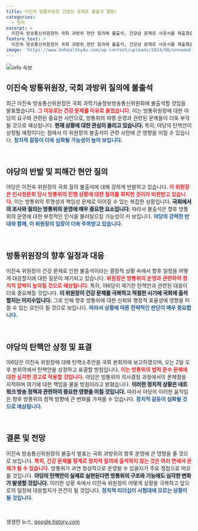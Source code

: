 ```yaml
---
title: 이진숙 방통위원장 건강상 문제로 불출석 결정!
categories:
  - 정치
excerpt: >
  이진숙 방송통신위원장이 국회 과방위 현안 질의에 불출석, 건강상 문제로 사유서를 제출했습니다. 야6당은 방통위 법 위반 이유로 탄핵소추안을 보고하며, 긴장감이 감도는 본회의 표결을 예고하고 있습니다. 클릭하여 자세한 내용을 확인하세요!
feature_text: >
  이진숙 방송통신위원장이 국회 과방위 현안 질의에 불출석, 건강상 문제로 사유서를 제출했습니다. 야6당은 방통위 법 위반 이유로 탄핵소추안을 보고하며, 긴장감이 감도는 본회의 표결을 예고하고 있습니다. 클릭하여 자세한 내용을 확인하세요!
image: 'https://www.behealthy4u.com/wp-content/uploads/2024/06/unnamed-file.png'
---
```


<p><img src="https://www.behealthy4u.com/wp-content/uploads/2024/06/unnamed-file.png" alt="info 속보" /></p>

<h2 data-ke-size="size26">이진숙 방통위원장, 국회 과방위 질의에 불출석</h2>

<p data-ke-size="size16">최근 이진숙 방송통신위원장은 국회 과학기술정보방송통신위원회에 불출석할 것임을 발표했습니다. <b><span style="color: #ee2323;">그 이유로는 건강 문제를 이유로 들었습니다.</span></b> 이는 방통위원장에 대한 야당의 요구와 관련된 중요한 사안으로, 방통위의 파행 운영과 관련된 문제들이 더욱 부각될 것으로 예상됩니다. <b><span style="background-color: #21538527;">현재 상황에 대한 관심이 쏠리고 있습니다.</span></b> 특히, 야당의 탄핵안이 상정될 예정이다는 점에서 이 위원장의 불출석이 관련 사안에 큰 영향을 미칠 수 있습니다. <b><span style="color: #1a5490;">정치적 갈등이 더욱 심화될 가능성이 높아 보입니다.</span></b></p>

<p data-ke-size="size16">&nbsp;</p>

<h2 data-ke-size="size26">야당의 반발 및 피해간 현안 질의</h2>

<p data-ke-size="size16">야당은 이진숙 위원장의 국회 질의 불출석에 대해 강하게 반발하고 있습니다. <b><span style="color: #ee2323;">이 위원장은 인사청문회 당시 방통위의 진행 상황에 대한 질의를 회피한 것이라 비판받고 있습니다.</span></b> 이는 방통위의 투명성과 책임성 문제로 이어질 수 있는 복잡한 상황입니다. <b><span style="background-color: #21538527;">국회에서의 조사와 질의는 방통위의 운영에 매우 중요한 요소입니다.</span></b> 따라서 불출석은 향후 방통위의 운영에 대한 부정적인 인식을 불러일으킬 가능성이 커 보입니다. <b><span style="color: #1a5490;">야당의 강력한 반대와 함께, 이 위원장의 입장이 더욱 주목받고 있습니다.</span></b></p>

<p data-ke-size="size16">&nbsp;</p>

<h2 data-ke-size="size26">방통위원장의 향후 일정과 대응</h2>

<p data-ke-size="size16">이진숙 위원장이 건강 문제로 인한 불출석이라는 결정적 상황 속에서 향후 일정을 어떻게 대응할지에 대한 질문이 제기되고 있습니다. <b><span style="color: #ee2323;">위원장은 방통위의 운영과 관련하여 정치적 압박이 높아질 것으로 예상됩니다.</span></b> 특히, 야6당이 제기한 탄핵안과 관련된 대응이 더욱 중요해질 것입니다. <b><span style="background-color: #21538527;">이 위원장이 건강 문제를 극복하고 적절한 시기에 국회에 출석할지는 미지수입니다.</span></b> 그로 인해 향후 방통위에 대한 신뢰와 행정적 효율성에 영향을 미칠 수 있는 요인이 될 것으로 보입니다. <b><span style="color: #1a5490;">따라서 상황에 따른 전략적인 판단이 매우 중요합니다.</span></b></p>

<p data-ke-size="size16">&nbsp;</p>

<h2 data-ke-size="size26">야당의 탄핵안 상정 및 표결</h2>

<p data-ke-size="size16">야6당은 이진숙 위원장에 대해 탄핵소추안을 국회 본회의에 보고하였으며, 오는 2일 오후 본회의에서 탄핵안을 상정하고 표결할 방침입니다. <b><span style="color: #ee2323;">이는 방통위의 법적 준수 문제에 대한 심각한 경고로 작용할 것입니다.</span></b> 야당은 방통위의 의사결정 과정에서의 문제점을 지적하며 여기에 대한 책임을 물을 방침이라고 밝혔습니다. <b><span style="background-color: #21538527;">이러한 정치적 상황은 네트워크 방송 정책과 관련하여 중요한 영향을 미칠 것입니다.</span></b> 따라서 야당의 이러한 움직임은 향후 방통위의 정책 방향에 큰 변화를 가져올 수 있습니다. <b><span style="color: #1a5490;">정치적 갈등이 심화될 것으로 예상됩니다.</span></b></p>

<p data-ke-size="size16">&nbsp;</p>

<h2 data-ke-size="size26">결론 및 전망</h2>

<p data-ke-size="size16">이진숙 방송통신위원장의 불출석 발표는 국회 과방위의 향후 운영에 큰 영향을 줄 것으로 보입니다. <b><span style="color: #ee2323;">특히, 건강 문제를 핑계로 정치적 질의에 출석하지 않는 것은 여러 면에서 문제가 될 수 있습니다.</span></b> 방통위가 과연 정상적으로 운영될 수 있을지가 주요 쟁점으로 떠오를 것입니다. <b><span style="background-color: #21538527;">야당의 탄핵안이 실제로 실현된다면 방통위의 구조와 기능에도 심각한 변화가 발생할 것입니다.</span></b> 이러한 상황 속에서 이진숙 위원장이 어떻게 상황을 극복하고 앞으로의 일정에 대응할지가 관건이 될 것입니다. <b><span style="color: #1a5490;">정치적 리더십이 시험대에 오르는 상황이 될 것입니다.</span></b></p>

<p data-ke-size="size16">&nbsp;</p>
생생한 뉴스, <a href="https://qoogle.tistory.com" rel="dofollow">qoogle.tistory.com</a>


